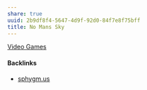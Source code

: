 ```yaml
---
share: true
uuid: 2b9df8f4-5647-4d9f-92d0-84f7e8f75bff
title: No Mans Sky
---
```

[Video Games](../d5de46c0-134d-4329-b3b5-5783f6c2c2e9)


#### Backlinks

* [sphygm.us](/53f0db9f-79ac-4afb-b488-b389ee93812e)